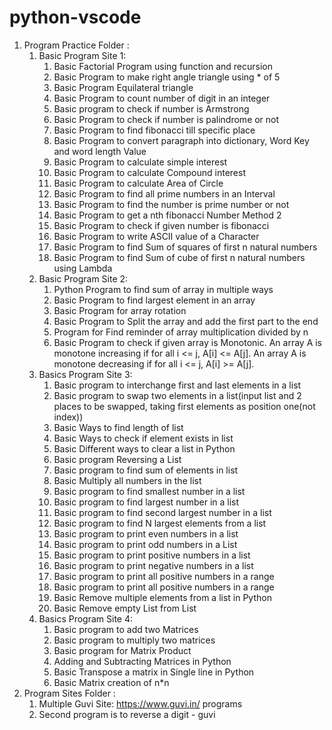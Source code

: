 # python-vscode
1) Program Practice Folder :
    1) Basic Program Site 1:
        1) Basic Factorial Program using function and recursion
        2) Basic Program to make right angle triangle using * of 5
        3) Basic Program Equilateral triangle
        4) Basic Program to count number of digit in an integer
        5) Basic program to check if number is Armstrong
        6) Basic Program to check if number is palindrome or not
        7) Basic Program to find fibonacci till specific place
        8) Basic Program to convert paragraph into dictionary, Word Key and word length Value
        9) Basic Program to calculate simple interest
        10) Basic Program to calculate Compound interest
        11) Basic Program to calculate Area of Circle
        12) Basic Program to find all prime numbers in an Interval
        13) Basic Program to find the number is prime number or not
        14) Basic Program to get a nth fibonacci Number Method 2
        15) Basic Program to check if given number is fibonacci
        16) Basic Program to write ASCII value of a Character
        17) Basic Program to find Sum of squares of first n natural numbers
        18) Basic Program to find Sum of cube of first n natural numbers using Lambda
   2) Basic Program Site 2:
        1) Python Program to find sum of array in multiple ways
        2) Basic Program to find largest element in an array
        3) Basic Program for array rotation
        4) Basic Program to Split the array and add the first part to the end
        5) Program for Find reminder of array multiplication divided by n
        6) Basic Program to check if given array is Monotonic. An array A is monotone increasing if for all i <= j, A[i] <= A[j]. An array A is monotone decreasing if for all i <= j, A[i] >= A[j].
    3) Basics Program Site 3:
        1) Basic program to interchange first and last elements in a list
        2) Basic program to swap two elements in a list(input list and 2 places to be swapped, taking first elements as position one(not index))
        3) Basic Ways to find length of list
        4) Basic Ways to check if element exists in list
        5) Basic Different ways to clear a list in Python
        6) Basic program Reversing a List
        7) Basic program to find sum of elements in list
        8) Basic Multiply all numbers in the list
        9) Basic program to find smallest number in a list
        10) Basic program to find largest number in a list
        11) Basic program to find second largest number in a list
        12) Basic program to find N largest elements from a list
        13) Basic program to print even numbers in a list
        14) Basic program to print odd numbers in a List
        15) Basic program to print positive numbers in a list
        16) Basic program to print negative numbers in a list
        17) Basic program to print all positive numbers in a range
        18) Basic program to print all positive numbers in a range
        19) Basic Remove multiple elements from a list in Python
        20) Basic Remove empty List from List
    4) Basics Program Site 4:
        1) Basic program to add two Matrices
        2) Basic program to multiply two matrices
        3) Basic program for Matrix Product
        4) Adding and Subtracting Matrices in Python
        5) Basic Transpose a matrix in Single line in Python
        6) Basic Matrix creation of n*n
2) Program Sites Folder :
    1) Multiple Guvi Site: https://www.guvi.in/ programs
    2) Second program is to reverse a digit - guvi